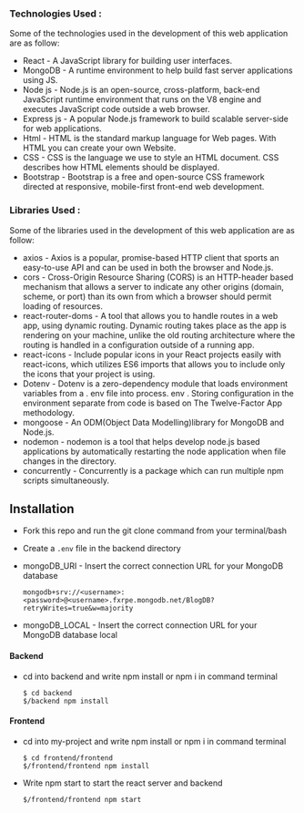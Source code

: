 ### Technologies Used :

Some of the technologies used in the development of this web application are as follow:

- React - A JavaScript library for building user interfaces.
- MongoDB - A runtime environment to help build fast server applications using JS.
- Node js - Node.js is an open-source, cross-platform, back-end JavaScript runtime environment that runs on the V8 engine and executes JavaScript code outside a web browser.
- Express js - A popular Node.js framework to build scalable server-side for web applications.
- Html - HTML is the standard markup language for Web pages. With HTML you can create your own Website.
- CSS - CSS is the language we use to style an HTML document. CSS describes how HTML elements should be displayed.
- Bootstrap - Bootstrap is a free and open-source CSS framework directed at responsive, mobile-first front-end web development.

### Libraries Used :

Some of the libraries used in the development of this web application are as follow:

- axios - Axios is a popular, promise-based HTTP client that sports an easy-to-use API and can be used in both the browser and Node.js.
- cors - Cross-Origin Resource Sharing (CORS) is an HTTP-header based mechanism that allows a server to indicate any other origins (domain, scheme, or port) than its own from which a browser should permit loading of resources.
- react-router-doms - A tool that allows you to handle routes in a web app, using dynamic routing. Dynamic routing takes place as the app is rendering on your machine, unlike the old routing architecture where the routing is handled in a configuration outside of a running app.
- react-icons - Include popular icons in your React projects easily with react-icons, which utilizes ES6 imports that allows you to include only the icons that your project is using.
- Dotenv - Dotenv is a zero-dependency module that loads environment variables from a . env file into process. env . Storing configuration in the environment separate from code is based on The Twelve-Factor App methodology.
- mongoose - An ODM(Object Data Modelling)library for MongoDB and Node.js.
- nodemon - nodemon is a tool that helps develop node.js based applications by automatically restarting the node application when file changes in the directory.
- concurrently - Concurrently is a package which can run multiple npm scripts simultaneously.

## Installation

- Fork this repo and run the git clone command from your terminal/bash
- Create a `.env` file in the backend directory
- mongoDB_URI - Insert the correct connection URL for your MongoDB database

  `mongodb+srv://<username>:<password>@<username>.fxrpe.mongodb.net/BlogDB?retryWrites=true&w=majority`

- mongoDB_LOCAL - Insert the correct connection URL for your MongoDB database local

  <!-- `mongodb://localhost:27017/BlogDB` -->

#### Backend

- cd into backend and write npm install or npm i in command terminal

  ```
  $ cd backend
  $/backend npm install
  ```

#### Frontend

- cd into my-project and write npm install or npm i in command terminal

  ```
  $ cd frontend/frontend
  $/frontend/frontend npm install
  ```

- Write npm start to start the react server and backend

  ```
  $/frontend/frontend npm start
  ```